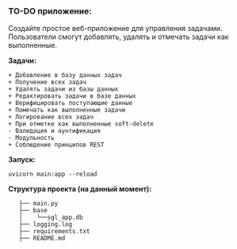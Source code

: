 <h3><b>TO-DO приложение:</b></h3>

   Создайте простое веб-приложение для управления задачами.
   Пользователи смогут добавлять, удалять и отмечать задачи как выполненные.

<b>Задачи:</b>

    + Добавление в базу данных задач
    + Получение всех задач
    + Удалять задачи из базы данных
    + Редактировать задачи в базе данных
    + Верифицировать поступающие данные
    + Помечать как выполненные задачи
    + Логирование всех задач
    + При отметке как выполненные soft-delete
    - Валидация и аунтификация
    - Модульность
    + Соблюдение принципов REST

<b>Запуск:</b>

```uvicorn main:app --reload```

<b>Структура проекта (на данный момент):</b>
```   
   ├── main.py
   ├── base
   │    └──sgl_app.db
   ├── logging.log
   ├── requirements.txt
   ├── README.md
```
